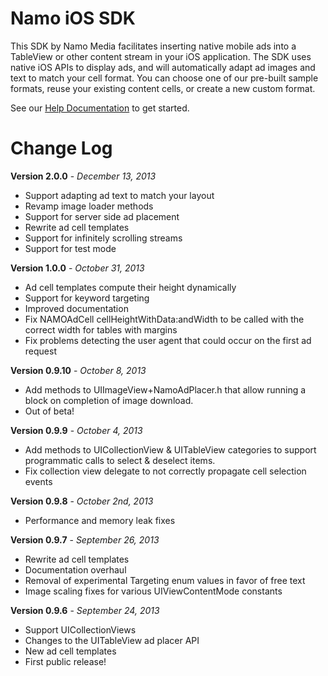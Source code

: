 Namo iOS SDK
=======

This SDK by Namo Media facilitates inserting native mobile ads into a TableView or other content stream in your iOS application. The SDK uses native iOS APIs to display ads, and will automatically adapt ad images and text to match your cell format. You can choose one of our pre-built sample formats, reuse your existing content cells, or create a new custom format.

See our [Help Documentation](http://docs.namomedia.com/ios) to get started.

Change Log
========

**Version 2.0.0** - *December 13, 2013*
* Support adapting ad text to match your layout
* Revamp image loader methods
* Support for server side ad placement
* Rewrite ad cell templates
* Support for infinitely scrolling streams 
* Support for test mode

**Version 1.0.0** - *October 31, 2013*
* Ad cell templates compute their height dynamically
* Support for keyword targeting
* Improved documentation
* Fix NAMOAdCell cellHeightWithData:andWidth to be called with the correct width for tables with margins
* Fix problems detecting the user agent that could occur on the first ad request

**Version 0.9.10** - *October 8, 2013*
* Add methods to UIImageView+NamoAdPlacer.h that allow running a block on completion of image download.
* Out of beta!

**Version 0.9.9** - *October 4, 2013*
* Add methods to UICollectionView & UITableView categories to support programmatic calls to select & deselect items.
* Fix collection view delegate to not correctly propagate cell selection events

**Version 0.9.8** - *October 2nd, 2013*
* Performance and memory leak fixes

**Version 0.9.7** - *September 26, 2013*
* Rewrite ad cell templates
* Documentation overhaul
* Removal of experimental Targeting enum values in favor of free text
* Image scaling fixes for various UIViewContentMode constants

**Version 0.9.6** - *September 24, 2013*
* Support UICollectionViews
* Changes to the UITableView ad placer API
* New ad cell templates
* First public release!
